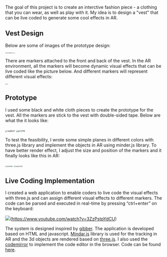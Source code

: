 The goal of this project is to create an interctive fashion piece - a clothing that you can wear, as well as play with it. My idea is to design a "vest" that can be live coded to generate some cool effects in AR. 

## Vest Design

Below are some of images of the prototype design:

<img src="/Users/yichenli/Documents/blog/0_toblog/LiveCoding Vest/WechatIMG444-copy.png" alt="WechatIMG444-copy" style="zoom:20%;" />

There are markers attached to the front and back of the vest. In the AR environment, all the markers will become dynamic visual effects that can be live coded like the picture below. And different markers will represent different visual effects:

<img src="/Users/yichenli/Documents/blog/0_toblog/LiveCoding Vest/front.png" alt="front" style="zoom:20%;" />



## Prototype

I used some black and white cloth pieces to create the prototype for the vest. All the markers are stick to the vest with double-sided tape. Below are what the it looks like:

<img src="/Users/yichenli/Documents/blog/0_toblog/LiveCoding Vest/3zgBRw7.jpeg" alt="3zgBRw7" style="zoom:40%;" />

<img src="/Users/yichenli/Documents/blog/0_toblog/LiveCoding Vest/prCZPBI.jpeg" alt="prCZPBI" style="zoom:40%;" />

To test the feasibility, I wrote some simple planes in different colors with three.js library and implement the objects in AR using minder.js library. To have better render effect, I adjust the size and position of the markers and it finally looks like this in AR:

<img src="/Users/yichenli/Documents/blog/0_toblog/LiveCoding Vest/LGVsOAG.png" alt="LGVsOAG" style="zoom:30%;" />

<img src="/Users/yichenli/Documents/blog/0_toblog/LiveCoding Vest/wxGLYE3.png" alt="wxGLYE3" style="zoom:35%;" />



## Live Coding Implementation

I created a web application to enable coders to live code the visual effects with three.js and can assign different visual effects to different markers. The code can be parsed and executed in real-time by pressing “ctrl+enter” on the keyboard:

![](https://i.imgur.com/TB4NwUB.png)(https://www.youtube.com/watch?v=3ZzPstpYdCU)

The system is designed inspired by [gibber](https://gibber.cc/alpha/playground/). The application is developed based on HTML and javascript. [Mindar.js](https://hiukim.github.io/mind-ar-js-doc/) library is used for the tracking in AR and the 3d objects are rendered based on [three.js](https://threejs.org/). I also used the [codemirror](https://codemirror.net/) to implement the code editor in the browser. Code can be found [here](https://github.com/yichenlilyc/ARFashion).